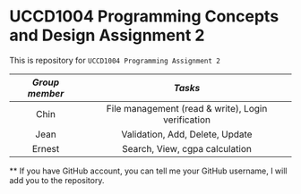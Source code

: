 # UCCD1004 Programming Concepts and Design Assignment 2
This is repository for ```UCCD1004 Programming Assignment 2```

|*Group member*|*Tasks*|
|:---:|:---:|
|Chin|File management (read & write), Login verification|
|Jean|Validation, Add, Delete, Update|
|Ernest|Search, View, cgpa calculation|

\** If you have GitHub account, you can tell me your GitHub username, I will add you to the repository.
